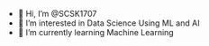 - 👋 Hi, I’m @SCSK1707
- 👀 I’m interested in Data Science Using ML and AI
- 🌱 I’m currently learning Machine Learning
  

<!---
SCSK1707/SCSK1707 is a ✨ special ✨ repository because its `README.md` (this file) appears on your GitHub profile.
You can click the Preview link to take a look at your changes.
--->
